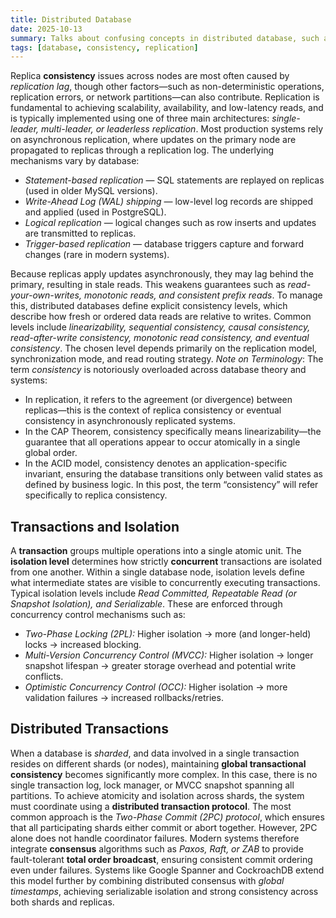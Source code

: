 ```yaml
---
title: Distributed Database
date: 2025-10-13
summary: Talks about confusing concepts in distributed database, such as concurrency, consistency, consensus and isolation.
tags: [database, consistency, replication]
---
```

Replica **consistency** issues across nodes are most often caused by *replication lag*, though other factors—such as non-deterministic operations, replication errors, or network partitions—can also contribute. Replication is fundamental to achieving scalability, availability, and low-latency reads, and is typically implemented using one of three main architectures: *single-leader, multi-leader, or leaderless replication*.
Most production systems rely on asynchronous replication, where updates on the primary node are propagated to replicas through a replication log. The underlying mechanisms vary by database:
- *Statement-based replication* — SQL statements are replayed on replicas (used in older MySQL versions).
- *Write-Ahead Log (WAL) shipping* — low-level log records are shipped and applied (used in PostgreSQL).
- *Logical replication* — logical changes such as row inserts and updates are transmitted to replicas.
- *Trigger-based replication* — database triggers capture and forward changes (rare in modern systems).

Because replicas apply updates asynchronously, they may lag behind the primary, resulting in stale reads. This weakens guarantees such as *read-your-own-writes, monotonic reads, and consistent prefix reads*. To manage this, distributed databases define explicit consistency levels, which describe how fresh or ordered data reads are relative to writes. Common levels include *linearizability, sequential consistency, causal consistency, read-after-write consistency, monotonic read consistency, and eventual consistency*. The chosen level depends primarily on the replication model, synchronization mode, and read routing strategy.
*Note on Terminology*:
The term *consistency* is notoriously overloaded across database theory and systems:
- In replication, it refers to the agreement (or divergence) between replicas—this is the context of replica consistency or eventual consistency in asynchronously replicated systems.
- In the CAP Theorem, consistency specifically means linearizability—the guarantee that all operations appear to occur atomically in a single global order.
- In the ACID model, consistency denotes an application-specific invariant, ensuring the database transitions only between valid states as defined by business logic.
In this post, the term “consistency” will refer specifically to replica consistency.

## Transactions and Isolation
A **transaction** groups multiple operations into a single atomic unit. The **isolation level** determines how strictly **concurrent** transactions are isolated from one another. Within a single database node, isolation levels define what intermediate states are visible to concurrently executing transactions. Typical isolation levels include *Read Committed, Repeatable Read (or Snapshot Isolation), and Serializable*. These are enforced through concurrency control mechanisms such as:
- *Two-Phase Locking (2PL):* Higher isolation → more (and longer-held) locks → increased blocking.
- *Multi-Version Concurrency Control (MVCC):* Higher isolation → longer snapshot lifespan → greater storage overhead and potential write conflicts.
- *Optimistic Concurrency Control (OCC):* Higher isolation → more validation failures → increased rollbacks/retries.

## Distributed Transactions
When a database is *sharded*, and data involved in a single transaction resides on different shards (or nodes), maintaining **global transactional consistency** becomes significantly more complex. In this case, there is no single transaction log, lock manager, or MVCC snapshot spanning all partitions. To achieve atomicity and isolation across shards, the system must coordinate using a **distributed transaction protocol**.
The most common approach is the *Two-Phase Commit (2PC) protocol*, which ensures that all participating shards either commit or abort together. However, 2PC alone does not handle coordinator failures. Modern systems therefore integrate **consensus** algorithms such as *Paxos, Raft, or ZAB* to provide fault-tolerant **total order broadcast**, ensuring consistent commit ordering even under failures.
Systems like Google Spanner and CockroachDB extend this model further by combining distributed consensus with *global timestamps*, achieving serializable isolation and strong consistency across both shards and replicas.
